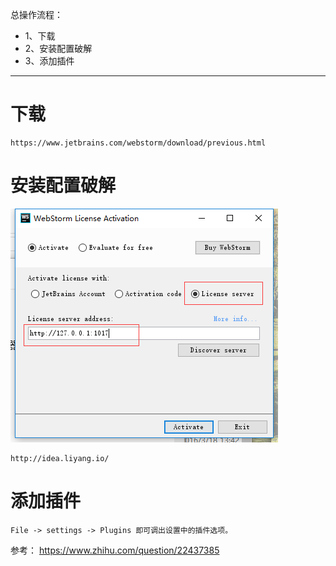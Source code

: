 总操作流程：
- 1、下载
- 2、安装配置破解
- 3、添加插件

----------
# 下载
```
https://www.jetbrains.com/webstorm/download/previous.html
```

# 安装配置破解
![](image/1.png)
```
http://idea.liyang.io/
```
# 添加插件
```
File -> settings -> Plugins 即可调出设置中的插件选项。
```
参考：
https://www.zhihu.com/question/22437385


